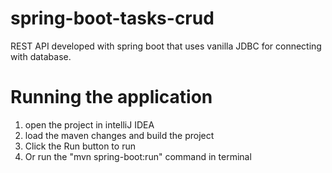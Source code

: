 # spring-boot-tasks-crud
REST API developed with spring boot that uses vanilla JDBC for connecting with database.

# Running the application
1. open the project in intelliJ IDEA
2. load the maven changes and build the project
3. Click the Run button to run
4. Or run the "mvn spring-boot:run" command in terminal
